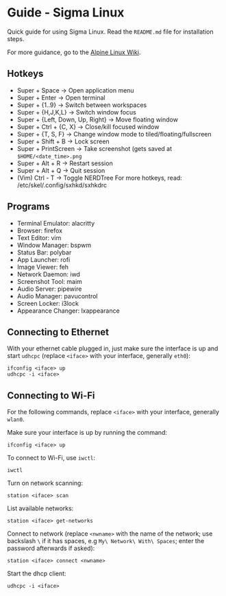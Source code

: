 # Guide - Sigma Linux
Quick guide for using Sigma Linux. Read the `README.md` file for installation steps.

For more guidance, go to the [Alpine Linux Wiki](https://wiki.alpinelinux.org/wiki/Main_Page).

## Hotkeys
- Super + Space -> Open application menu
- Super + Enter -> Open terminal
- Super + {1..9} -> Switch between workspaces
- Super + {H,J,K,L} -> Switch window focus
- Super + {Left, Down, Up, Right} -> Move floating window
- Super + Ctrl + {C, X} -> Close/kill focused window
- Super + {T, S, F} -> Change window mode to tiled/floating/fullscreen
- Super + Shift + B -> Lock screen
- Super + PrintScreen -> Take screenshot (gets saved at `$HOME/<date_time>.png`
- Super + Alt + R -> Restart session
- Super + Alt + Q -> Quit session
- (Vim) Ctrl - T -> Toggle NERDTree
For more hotkeys, read: /etc/skel/.config/sxhkd/sxhkdrc

## Programs
- Terminal Emulator: alacritty
- Browser: firefox
- Text Editor: vim
- Window Manager: bspwm
- Status Bar: polybar
- App Launcher: rofi
- Image Viewer: feh
- Network Daemon: iwd
- Screenshot Tool: maim
- Audio Server: pipewire
- Audio Manager: pavucontrol
- Screen Locker: i3lock
- Appearance Changer: lxappearance

## Connecting to Ethernet
With your ethernet cable plugged in, just make sure the interface is up and start `udhcpc` (replace `<iface>` with your interface, generally `eth0`):
```
ifconfig <iface> up
udhcpc -i <iface>
```

## Connecting to Wi-Fi
For the following commands, replace `<iface>` with your interface, generally `wlan0`.

Make sure your interface is up by running the command:
```
ifconfig <iface> up
```

To connect to Wi-Fi, use `iwctl`:
```
iwctl
```

Turn on network scanning:
```
station <iface> scan
```

List available networks:
```
station <iface> get-networks
```

Connect to network (replace `<nwname>` with the name of the network; use backslash `\` if it has spaces, e.g `My\ Network\ With\ Spaces`; enter the password afterwards if asked):
```
station <iface> connect <nwname>
```

Start the dhcp client:
```
udhcpc -i <iface>
```
